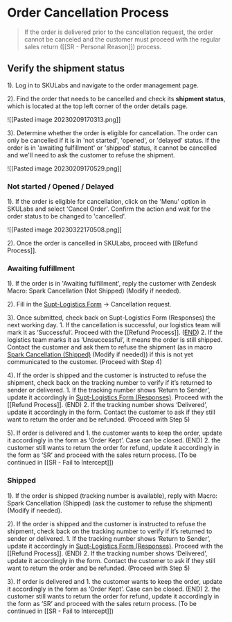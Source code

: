 # Order Cancellation Process
> If the order is delivered prior to the cancellation request, the order cannot be canceled and the customer must proceed with the regular sales return ([[SR - Personal Reason]]) process.

## Verify the shipment status

1). Log in to SKULabs and navigate to the order management page.

2). Find the order that needs to be cancelled and check its **shipment status**, which is located at the top left corner of the order details page.
   
   ![[Pasted image 20230209170313.png]]
   
3). Determine whether the order is eligible for cancellation. The order can only be cancelled if it is in 'not started', 'opened', or 'delayed' status. If the order is in 'awaiting fulfillment' or 'shipped' status, it cannot be cancelled and we'll need to ask the customer to refuse the shipment. 
   
   ![[Pasted image 20230209170529.png]]

### Not started / Opened / Delayed 

1). If the order is eligible for cancellation, click on the 'Menu' option in SKULabs and select 'Cancel Order'. Confirm the action and wait for the order status to be changed to 'cancelled'.
   
   ![[Pasted image 20230322170508.png]]
   
2). Once the order is cancelled in SKULabs, proceed with [[Refund Process]]. 


### Awaiting fulfillment

1). If the order is in 'Awaiting fulfillment', reply the customer with Zendesk Macro: Spark Cancellation (Not Shipped) (Modify if needed).

2). Fill in the [Supt-Logistics Form](https://docs.google.com/forms/d/e/1FAIpQLSdd0Hei0HZSqwf_bzUTIdutMvE_a_N2VGuOc5fta-jwun69PA/viewform) -> Cancellation request.

3). Once submitted, check back on Supt-Logistics Form (Responses) the next working day. 
	1. If the cancellation is successful, our logistics team will mark it as ‘Successful’. Proceed with the [[Refund Process]]. (<u>END</u>)
	2. If the logistics team marks it as ‘Unsuccessful’, it means the order is still shipped. Contact the customer and ask them to refuse the shipment (as in macro <u>Spark Cancellation (Shipped)</u> (Modify if needed)) if this is not yet communicated to the customer. (Proceed with Step 4)

4). If the order is shipped and the customer is instructed to refuse the shipment, check back on the tracking number to verify if it’s returned to sender or delivered.
	1. If the tracking number shows ‘Return to Sender’, update it accordingly in [Supt-Logistics Form (Responses)](https://docs.google.com/spreadsheets/d/1Fy29NhrA1tZJXq3LkVxNPUamxsd1ddPnmv3llIYY2E4/edit?usp=sharing). Proceed with the [[Refund Process]]. (END)
	2. If the tracking number shows ‘Delivered’, update it accordingly in the form. Contact the customer to ask if they still want to return the order and be refunded. (Proceed with Step 5)
   
5). If order is delivered and
	1. the customer wants to keep the order, update it accordingly in the form as ‘Order Kept’. Case can be closed. (END)
	2. the customer still wants to return the order for refund, update it accordingly in the form as ‘SR’ and proceed with the sales return process. (To be continued in [[SR - Fail to Intercept]])


### Shipped

1). If the order is shipped (tracking number is available), reply with Macro: Spark Cancellation (Shipped) (ask the customer to refuse the shipment) (Modify if needed).

2). If the order is shipped and the customer is instructed to refuse the shipment, check back on the tracking number to verify if it’s returned to sender or delivered.
	1. If the tracking number shows ‘Return to Sender’, update it accordingly in [Supt-Logistics Form (Responses)](https://docs.google.com/spreadsheets/d/1Fy29NhrA1tZJXq3LkVxNPUamxsd1ddPnmv3llIYY2E4/edit?usp=sharing). Proceed with the [[Refund Process]]. (END)
	2. If the tracking number shows ‘Delivered’, update it accordingly in the form. Contact the customer to ask if they still want to return the order and be refunded. (Proceed with Step 5)
   
3). If order is delivered and
	1. the customer wants to keep the order, update it accordingly in the form as ‘Order Kept’. Case can be closed. (END)
	2. the customer still wants to return the order for refund, update it accordingly in the form as ‘SR’ and proceed with the sales return process. (To be continued in [[SR - Fail to Intercept]])

